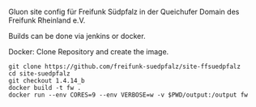 Gluon site config für Freifunk Südpfalz in der Queichufer Domain des Freifunk Rheinland e.V.

Builds can be done via jenkins or docker.

Docker:
Clone Repository and create the image.

```
git clone https://github.com/freifunk-suedpfalz/site-ffsuedpfalz
cd site-suedpfalz
git checkout 1.4.14_b
docker build -t fw .
docker run --env CORES=9 --env VERBOSE=w -v $PWD/output:/output fw
```

